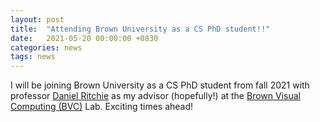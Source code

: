 ```yaml
---
layout: post
title:  "Attending Brown University as a CS PhD student!!"
date:   2021-05-20 00:00:00 +0830
categories: news
tags: news
---
```


I will be joining Brown University as a CS PhD student from fall 2021 with professor [Daniel Ritchie](https://dritchie.github.io/) as my advisor (hopefully!) at the [Brown Visual Computing (BVC)](https://visual.cs.brown.edu/) Lab. Exciting times ahead!